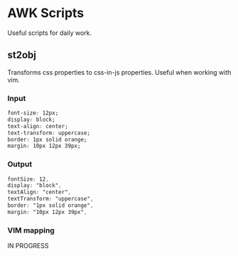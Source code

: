 # AWK Scripts

Useful scripts for daily work.

## st2obj

Transforms css properties to css-in-js properties. Useful when working with vim.

### Input
```css
font-size: 12px;
display: block;
text-align: center;
text-transform: uppercase;
border: 1px solid orange;
margin: 10px 12px 39px;
```

### Output
```css
fontSize: 12,
display: "block",
textAlign: "center",
textTransform: "uppercase",
border: "1px solid orange",
margin: "10px 12px 39px",
```

### VIM mapping
IN PROGRESS

